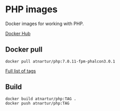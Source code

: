 # PHP images

Docker images for working with PHP.

[Docker Hub](https://hub.docker.com/r/atnartur/php/)

## Docker pull

```
docker pull atnartur/php:7.0.11-fpm-phalcon3.0.1
```

[Full list of tags](https://hub.docker.com/r/atnartur/php/tags/)

## Build

``` 
docker build atnartur/php:TAG .
docker push atnartur/php:TAG
```

